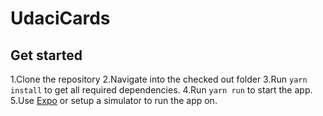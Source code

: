 # UdaciCards

## Get started

1.Clone the repository
2.Navigate into the checked out folder
3.Run `yarn install` to get all required dependencies.
4.Run `yarn run` to start the app.
5.Use [Expo](https://play.google.com/store/apps/details?id=host.exp.exponent&hl=en) or setup a simulator to run the app on.